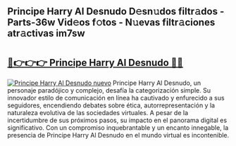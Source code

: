 ## Principe Harry Al Desnudo D𝚎sn𝚞dos filtr𝚊dos - Parts-36w Vid𝚎os f𝚘tos - N𝚞evas filtr𝚊ciones atr𝚊ctivas im7sw

# <h2><a href="http://mb8ubc1.tromn.icu/?c=Principe+Harry+Al+Desnudo">🔗👉👉👉 Principe Harry Al Desnudo 🔗🔗</a></h2>

[![Principe Harry Al Desnudo nuevo](https://i.imgur.com/pEAQMta.gif)](http://mb8ubc1.tromn.icu/?c=Principe+Harry+Al+Desnudo)
Principe Harry Al Desnudo, un personaje paradójico y complejo, desafía la categorización simple. Su innovador estilo de comunicación en línea ha cautivado y enfurecido a sus seguidores, encendiendo debates sobre ética, autorrepresentación y la naturaleza evolutiva de las sociedades virtuales. A pesar de la incertidumbre de sus próximos pasos, su impacto en el panorama digital es significativo. Con un compromiso inquebrantable y un encanto innegable, la presencia de Principe Harry Al Desnudo en el mundo virtual es incontenible.
